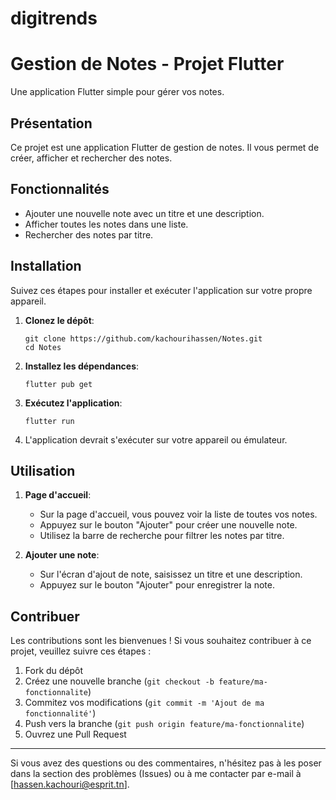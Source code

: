 # digitrends

# Gestion de Notes - Projet Flutter

Une application Flutter simple pour gérer vos notes.


## Présentation

Ce projet est une application Flutter de gestion de notes. Il vous permet de créer, afficher et rechercher des notes.

## Fonctionnalités

- Ajouter une nouvelle note avec un titre et une description.
- Afficher toutes les notes dans une liste.
- Rechercher des notes par titre.

## Installation

Suivez ces étapes pour installer et exécuter l'application sur votre propre appareil.

1. **Clonez le dépôt**:

    ```
    git clone https://github.com/kachourihassen/Notes.git
    cd Notes
    ```

2. **Installez les dépendances**:

    ```
    flutter pub get
    ```

3. **Exécutez l'application**:

    ```
    flutter run
    ```

4. L'application devrait s'exécuter sur votre appareil ou émulateur.

## Utilisation

1. **Page d'accueil**:

    - Sur la page d'accueil, vous pouvez voir la liste de toutes vos notes.
    - Appuyez sur le bouton "Ajouter" pour créer une nouvelle note.
    - Utilisez la barre de recherche pour filtrer les notes par titre.

2. **Ajouter une note**:

    - Sur l'écran d'ajout de note, saisissez un titre et une description.
    - Appuyez sur le bouton "Ajouter" pour enregistrer la note.

## Contribuer

Les contributions sont les bienvenues ! Si vous souhaitez contribuer à ce projet, veuillez suivre ces étapes :

1. Fork du dépôt
2. Créez une nouvelle branche (`git checkout -b feature/ma-fonctionnalite`)
3. Commitez vos modifications (`git commit -m 'Ajout de ma fonctionnalité'`)
4. Push vers la branche (`git push origin feature/ma-fonctionnalite`)
5. Ouvrez une Pull Request


---

Si vous avez des questions ou des commentaires, n'hésitez pas à les poser dans la section des problèmes (Issues) ou à me contacter par e-mail à [hassen.kachouri@esprit.tn].
